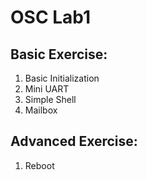 # OSC Lab1
## Basic Exercise:
1. Basic Initialization
2. Mini UART
3. Simple Shell
4. Mailbox
## Advanced Exercise:
1. Reboot
